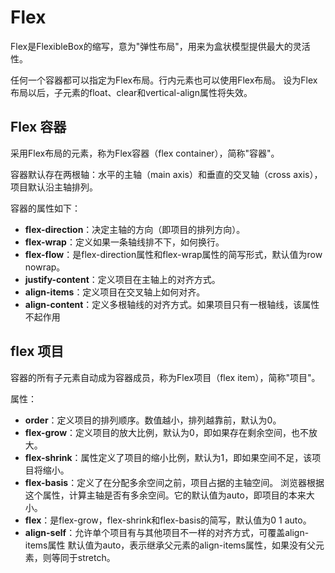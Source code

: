 # Flex
Flex是FlexibleBox的缩写，意为"弹性布局"，用来为盒状模型提供最大的灵活性。

任何一个容器都可以指定为Flex布局。行内元素也可以使用Flex布局。
设为Flex布局以后，子元素的float、clear和vertical-align属性将失效。

## Flex 容器
采用Flex布局的元素，称为Flex容器（flex container），简称"容器"。

容器默认存在两根轴：水平的主轴（main axis）和垂直的交叉轴（cross axis），项目默认沿主轴排列。

容器的属性如下：
- **flex-direction**：决定主轴的方向（即项目的排列方向）。 
- **flex-wrap**：定义如果一条轴线排不下，如何换行。 
- **flex-flow**：是flex-direction属性和flex-wrap属性的简写形式，默认值为row nowrap。 
- **justify-content**：定义项目在主轴上的对齐方式。 
- **align-items**：定义项目在交叉轴上如何对齐。 
- **align-content**：定义多根轴线的对齐方式。如果项目只有一根轴线，该属性不起作用

## flex 项目
容器的所有子元素自动成为容器成员，称为Flex项目（flex item），简称"项目"。

属性：
- **order**：定义项目的排列顺序。数值越小，排列越靠前，默认为0。
- **flex-grow**：定义项目的放大比例，默认为0，即如果存在剩余空间，也不放大。 
- **flex-shrink**：属性定义了项目的缩小比例，默认为1，即如果空间不足，该项目将缩小。 
- **flex-basis**：定义了在分配多余空间之前，项目占据的主轴空间。
浏览器根据这个属性，计算主轴是否有多余空间。它的默认值为auto，即项目的本来大小。 
- **flex**：是flex-grow，flex-shrink和flex-basis的简写，默认值为0 1 auto。 
- **align-self**：允许单个项目有与其他项目不一样的对齐方式，可覆盖align-items属性
默认值为auto，表示继承父元素的align-items属性，如果没有父元素，则等同于stretch。